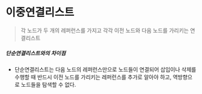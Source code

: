 # 이중연결리스트
> 각 노드가 두 개의 레퍼런스를 가지고 각각 이전 노드와 다음 노드를 가리키는 연결리스트


##### 단순연결리스트와의 차이점
* 단순연결리스트는 다음 노드의 레퍼런스만으로 노드들이 연결되어 삽입이나 삭제를 수행할 때 반드시 이전 노드를 가리키는 레퍼런스를 추가로 알아야 하고, 역방향으로 노드들을 탐색할 수 없다.